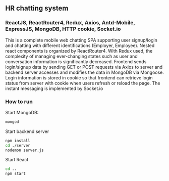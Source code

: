 ## HR chatting system
### ReactJS, ReactRouter4, Redux, Axios, Antd-Mobile, ExpressJS, MongoDB, HTTP cookie, Socket.io

This is a complete mobile web chatting SPA supporting user signup/login and chatting with different identifications (Employer, Employee). Nested react components is organized by ReactRouter4. With Redux used, the complexity of managing ever-changing states such as user and conversation information is significantly decreased. Frontend sends login/signup data by sending GET or POST requests via Axios to server and backend server accesses and modifies the data in MongoDB via Mongoose. Login information is stored in cookie so that frontend can retrieve login status from server with cookie when users refresh or reload the page. The instant messaging is implemented by Socket.io


### How to run
Start MongoDB:

```sh
mongod
```


Start backend server

```sh
npm install
cd ./server
nodemon server.js
```

Start React
```sh
cd ..
npm start
```
